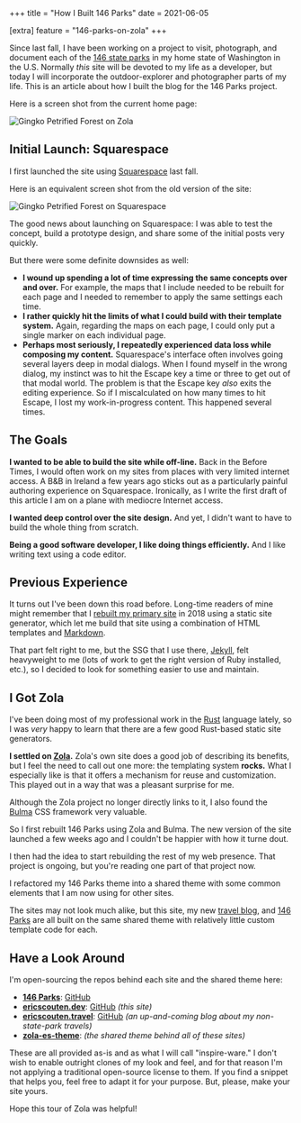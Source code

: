 +++
title = "How I Built 146 Parks"
date = 2021-06-05

[extra]
feature = "146-parks-on-zola"
+++

Since last fall, I have been working on a project to visit, photograph, and document each of the [146 state parks](https://146parks.blog) in my home state of Washington in the U.S. Normally _this_ site will be devoted to my life as a developer, but today I will incorporate the outdoor-explorer and photographer parts of my life. This is an article about how I built the blog for the 146 Parks project.

<!-- more -->

Here is a screen shot from the current home page:

![Gingko Petrified Forest on Zola](./146-parks-on-zola.jpg)

## Initial Launch: Squarespace

I first launched the site using [Squarespace](https://www.squarespace.com) last fall. 

Here is an equivalent screen shot from the old version of the site:

![Gingko Petrified Forest on Squarespace](./146-parks-on-squarespace.jpg)

The good news about launching on Squarespace: I was able to test the concept, build a prototype design, and share some of the initial posts very quickly.

But there were some definite downsides as well:

* **I wound up spending a lot of time expressing the same concepts over and over.** For example, the maps that I include needed to be rebuilt for each page and I needed to remember to apply the same settings each time.
* **I rather quickly hit the limits of what I could build with their template system.** Again, regarding the maps on each page, I could only put a single marker on each individual page.
* **Perhaps most seriously, I repeatedly experienced data loss while composing my content.** Squarespace's interface often involves going several layers deep in modal dialogs. When I found myself in the wrong dialog, my instinct was to hit the Escape key a time or three to get out of that modal world. The problem is that the Escape key _also_ exits the editing experience. So if I miscalculated on how many times to hit Escape, I lost my work-in-progress content. This happened several times.

## The Goals

**I wanted to be able to build the site while off-line.** Back in the Before Times, I would often work on my sites from places with very limited internet access. A B&B in Ireland a few years ago sticks out as a particularly painful authoring experience on Squarespace. Ironically, as I write the first draft of this article I am on a plane with mediocre Internet access.

**I wanted deep control over the site design.** And yet, I didn't want to have to build the whole thing from scratch.

**Being a good software developer, I like doing things efficiently.** And I like writing text using a code editor.

## Previous Experience

It turns out I've been down this road before. Long-time readers of mine might remember that I [rebuilt my primary site](https://www.ericscouten.com/articles/new-site/) in 2018 using a static site generator, which let me build that site using a combination of HTML templates and [Markdown](https://en.wikipedia.org/wiki/Markdown).

That part felt right to me, but the SSG that I use there, [Jekyll](https://jekyllrb.com), felt heavyweight to me (lots of work to get the right version of Ruby installed, etc.), so I decided to look for something easier to use and maintain.

## I Got Zola

I've been doing most of my professional work in the [Rust](https://www.rust-lang.org) language lately, so I was _very_ happy to learn that there are a few good Rust-based static site generators.

**I settled on [Zola](https://www.getzola.org).** Zola's own site does a good job of describing its benefits, but I feel the need to call out one more: the templating system **rocks.** What I especially like is that it offers a mechanism for reuse and customization. This played out in a way that was a pleasant surprise for me.

Although the Zola project no longer directly links to it, I also found the [Bulma](https://bulma.io) CSS framework very valuable.

So I first rebuilt 146 Parks using Zola and Bulma. The new version of the site launched a few weeks ago and I couldn't be happier with how it turne dout.

I then had the idea to start rebuilding the rest of my web presence. That project is ongoing, but you're reading one part of that project now.

I refactored my 146 Parks theme into a shared theme with some common elements that I am now using for other sites.

The sites may not look much alike, but this site, my new [travel blog](https://ericscouten.travel), and [146 Parks](https://146parks.blog) are all built on the same shared theme with relatively little custom template code for each.

## Have a Look Around

I'm open-sourcing the repos behind each site and the shared theme here:

* **[146 Parks](https://146parks.blog)**: [GitHub](https://github.com/scouten/146parks.blog)
* **[ericscouten.dev](https://ericscouten.dev)**: [GitHub](https://github.com/scouten/ericscouten.dev) _(this site)_
* **[ericscouten.travel](https://ericscouten.travel)**: [GitHub](https://github.com/scouten/ericscouten.travel) _(an up-and-coming blog about my non-state-park travels)_
* **[zola-es-theme](https://github.com/scouten/zola-es-theme)**: _(the shared theme behind all of these sites)_

These are all provided as-is and as what I will call "inspire-ware." I don't wish to enable outright clones of my look and feel, and for that reason I'm not applying a traditional open-source license to them. If you find a snippet that helps you, feel free to adapt it for your purpose. But, please, make your site yours.

Hope this tour of Zola was helpful!
